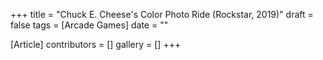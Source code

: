 +++
title = "Chuck E. Cheese's Color Photo Ride (Rockstar, 2019)"
draft = false
tags = [Arcade Games]
date = ""

[Article]
contributors = []
gallery = []
+++